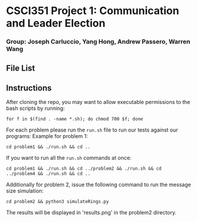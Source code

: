 # CSCI351 Project 1: Communication and Leader Election
### Group: Joseph Carluccio, Yang Hong, Andrew Passero, Warren Wang

## File List

## Instructions
After cloning the repo, you may want to allow executable permissions to the bash scripts by running:
```
for f in $(find . -name *.sh); do chmod 700 $f; done
```
For each problem please run the `run.sh` file to run our tests against our programs:
Example for problem 1:
```
cd problem1 && ./run.sh && cd ..
```
If you want to run all the `run.sh` commands at once:
```
cd problem1 && ./run.sh && cd ../problem2 && ./run.sh && cd ../problem4 && ./run.sh && cd ..
```

Additionally for problem 2, issue the following command to run the message size simulation: 

```
cd problem2 && python3 simulateRings.py  
```

The results will be displayed in 'results.png' in the problem2 directory. 